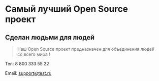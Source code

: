# Самый лучший Open Source проект

## Сделан людьми для людей

> Наш Open Source проект предназначен для объединения людей со всего мира !

Тел: 8 800 333 55 22

Email: <support@test.ru>
